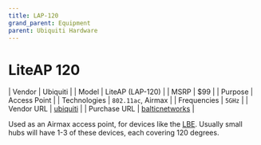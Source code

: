 ```yaml
---
title: LAP-120
grand_parent: Equipment
parent: Ubiquiti Hardware
---
```


# LiteAP 120

| Vendor | Ubiquiti |
| Model | LiteAP (LAP-120) |
| MSRP | $99 |
| Purpose | Access Point |
| Technologies | `802.11ac`, Airmax |
| Frequencies | `5GHz` |
| Vendor URL | [ubiquiti](https://store.ui.com/products/lap-120) |
| Purchase URL | [balticnetworks](https://www.balticnetworks.com/ubiquiti-airmax-liteap-ac-5ghz-802-11ac-access-point-us) |

Used as an Airmax access point, for devices like the [LBE](/equipment/ubiquiti/lbe). Usually small hubs will have 1-3 of these devices, each covering 120 degrees.

